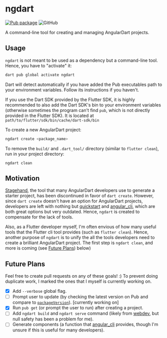 # ngdart

[![Pub package](https://img.shields.io/pub/v/ngdart.svg)](https://pub.dev/packages/ngdart)
![GitHub](https://img.shields.io/github/license/gzgavinzhao/ngdart)

A command-line tool for creating and managing AngularDart projects.

## Usage

`ngdart` is not meant to be used as a dependency but a command-line tool. Hence, you have to "activate" it:

```bash
dart pub global activate ngdart
```

Dart will detect automatically if you have added the Pub executables path to your environment variables. Follow its instructions if you haven't.

If you use the Dart SDK provided by the Flutter SDK, it is highly recommended to also add the Dart SDK's bin to your environment variables (otherwise sometimes the program can't find `pub`, which is not directly provided in the Flutter SDK). It is located at `path/to/flutter/sdk/bin/cache/dart-sdk/bin`

To create a new AngularDart project:

```bash
ngdart create <package_name>
```

To remove the `build/` and `.dart_tool/` directory (similar to `flutter clean`), run in your project directory:
```
ngdart clean
```

## Motivation

[Stagehand](https://pub.dev/packages/stagehand), the tool that many AngularDart developers use to generate a starter project, has been discontinued in favor of `dart create`. However, since `dart create` doesn't have an option for AngularDart projects, developers are left with nothing but [quickstart](https://github.com/googlearchive/quickstart/tree/master) and [angular_cli](https://pub.dev/packages/angular_cli), which are both great options but very outdated. Hence, `ngdart` is created to compensate for the lack of tools.

Also, as a Flutter developer myself, I'm often envious of how many useful tools that the Flutter cli tool provides (such as `flutter clean`). Hence, another purpose of `ngdart` is to unify the all the tools developers need to create a brilliant AngularDart project. The first step is `ngdart clean`, and more is coming (see [Future Plans](#future-plans)) below)

## Future Plans

Feel free to create pull requests on any of these goals! :) To prevent doing duplicate work, I marked the ones that I myself is currently working on.

* [x] Add `--verbose` global flag.
* [ ] Prompt user to update (by checking the latest version on Pub and compare to [`packageVersion`](lib/src/version.dart)). [currently working on]
* [x] Run `pub get` (or prompt the user to run) after creating a project.
* [ ] Add `ngdart build` and `ngdart serve` command (likely from [webdev](https://pub.dev/packages/webdev), but null safety has been a problem for me).
* [ ] Generate components (a function that [angular_cli](https://pub.dev/packages/angular_cli) provides, though I'm unsure if this is useful for many developers).
